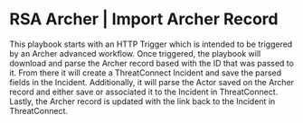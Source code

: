 # RSA Archer | Import Archer Record
This playbook starts with an HTTP Trigger which is intended to be triggered by an Archer advanced workflow.  Once triggered, the playbook will download and parse the Archer record based with the ID that was passed to it.  From there it will create a ThreatConnect Incident and save the  parsed fields in the Incident.  Additionally, it will parse the Actor saved on the Archer record and either save or associated it to the Incident in ThreatConnect.  Lastly, the Archer record is updated with the link back to the Incident in ThreatConnect. 

